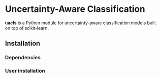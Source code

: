 # Uncertainty-Aware Classification

**uacls** is a Python module for uncertainty-aware classification models built on top of scikit-learn. 

## Installation 

### Dependencies 

### User installation
